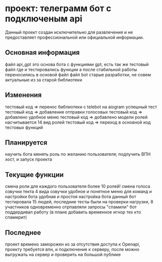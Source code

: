 #  проект: телеграмм бот с подключеным api

Данный проект создан исключительно для развлечения и не предоставляет профессиональной или официальной информации.
## Основная информация 
файл api_gpt это основа бота с функциями gpt, есть так же тестовый файл где и тестировались функции а после стабильной работы переносились в основой файл
файл bot старые разработки, не совем актуальные из за старой библиотеки 
## Изменения

тестовый код => перенос библиотеки с telebot на aiogram успешный тест 
тестовый код => добавление отправки голосовых
тестовый код => добавлено удобное меню 
тестовый код => добавлено модели ролей насчитывается 14 вид ролей
тестовый код => переход в основной код тестовых функций 

## Планируется
научить бота менять роль по желанию пользователя;
подлучить ВПН хост, и запуск проекта
## Текущие функции 
смена роли для каждого пользователя более 10 ролей!
смена голоса озвучки текта 4 вида озвучки 
удобное и понятное меню для команд и настройки бота
удобная и простоя настройка бота
данный бот тестировала 15 людей, последние тесты были на проверки нагрузки, 8 участников одновременно отрпавляли запросы "спамили" бот поддердивал работу (в плане добавить временное игнор тех кто спамирит)
## Последнее 
проект времено заморожен из за отсутствия доступа к Openapi, проекту требуется впн, и подключение к серверу, после можно выгружать на сервер и проверить на большой публике 
